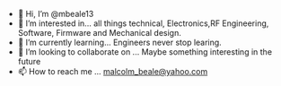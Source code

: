 - 👋 Hi, I’m @mbeale13
- 👀 I’m interested in... all things technical, Electronics,RF Engineering, Software, Firmware and Mechanical design.
- 🌱 I’m currently learning... Engineers never stop learing.
- 💞️ I’m looking to collaborate on ... Maybe something interesting in the future
- 📫 How to reach me ... malcolm_beale@yahoo.com

<!---
mbeale13/mbeale13 is a ✨ special ✨ repository because its `README.md` (this file) appears on your GitHub profile.
You can click the Preview link to take a look at your changes.
--->
